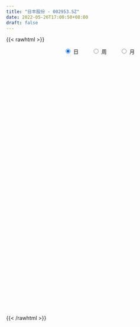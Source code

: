 ```yaml
---
title: "日丰股份 - 002953.SZ"
date: 2022-05-26T17:00:50+08:00
draft: false
---
```

{{< rawhtml >}}
    <div style="text-align: center">
        <label style="padding: 1rem;"><input style="margin-right: .5rem" type="radio" name="period" value="D" checked onclick="period_change(this)">日</label>
        <label style="padding: 1rem;"><input style="margin-right: .5rem" type="radio" name="period" value="W" onclick="period_change(this)">周</label>
        <label style="padding: 1rem;"><input style="margin-right: .5rem" type="radio" name="period" value="M" onclick="period_change(this)">月</label>
    </div>
    <div id="chart" style="height: 700px;"></div> 
    <script type="text/javascript">
        const D_v = [6742.0,5020.0,5833.0,5391.0,4543.0,6357.81,24019.19,13362.94,9066.63,9526.84,12273.0,9217.0,15599.23,35052.8,14997.01,22990.8,15922.03,13403.4,16217.33,10861.93,12522.52,12541.0,8512.6,8571.03,13570.0,19981.78,13193.91,16154.6,11645.41,22633.2,10874.6,24160.2,21448.6,18273.69,8511.0,9645.2,8670.21,10943.2,9916.0,25991.19,22322.63,12625.0,12101.6,10345.6,13674.4,11222.44,9140.8,11184.8,9157.8,14053.03,13467.2,14787.8,8556.2,13259.0,14322.99,10308.6,7933.39,10446.4,11861.8,7670.6,10428.0,18037.59,14621.4,12314.2,13980.44,13841.4,13320.73,22216.8,18340.2,28530.0,18557.63,14324.0,16413.8,14799.4,17777.4,16745.2,16732.52,12878.23,80746.35,66686.14,81108.84,55283.56,44692.03,35972.19,30787.62,27643.8,29346.82,27202.4,24713.6,28942.26,25210.43,20381.46,29242.8,20890.6,16372.2,59735.76,58441.6,44169.4,27109.56,29300.28,17171.4,21219.6,32522.52,20518.8,33923.04,25976.2,83542.29,85466.4,55422.27,46914.87,133076.7,226387.19,159967.92,168963.92,120039.06,108753.12,90962.87,55872.36,110287.12,59695.35,59031.66,76053.06,74931.67,77380.84,97325.9,78522.29,70008.46,56322.4,138598.24,249429.86,128399.03,89861.03,118896.7,108524.57,168007.24,132376.4,63589.13,79654.8,63837.23,59817.5,53386.4,36988.4,59690.8,35613.59,49200.92,39468.15,74079.6,44531.6,39511.21,27252.33,33039.93,53769.91,32577.13,23172.6,21158.4,33457.79,33558.29,25426.06,25306.0,29379.2,21889.52,30747.4,17859.6,40040.2,26620.41,30006.2,26046.6,24629.5,18617.4,27511.2,23807.0,14579.6,23146.2,18458.4,23560.45,19273.2,17549.2,15655.0,13004.2,13796.0,25098.0,11433.2,9895.4,17942.0,16081.0,11240.0,10077.2,39091.0,26905.79,31611.9,19469.66,15021.8,11891.2,8730.4,16611.58,13599.66,13581.4,22497.0,22839.8,10381.6,16221.34,11254.0,18209.4,14985.59,14418.87,10944.46,13594.26,11179.4,44112.86,53657.27,39896.13,21238.8,23717.6,13778.26,17465.2,9657.2,11138.47,12910.72,12604.83,12345.0,8596.4,7152.63,7662.4,12003.8,10775.42,11875.12,7098.49,9301.33,17657.4,15849.0,11079.03,13328.6,9468.4,17967.2,10770.94,10634.0,19184.13,25204.93,17679.8,13118.79,8069.62,7501.13,6825.05,10219.4,13898.4,14268.83,10916.6,13593.6,8958.2,8749.6]
const D_histogram = [0.0,-0.0004531054,0.0033656309,0.0005919111,-0.0025449353,0.0028698596,0.0369412727,0.0467455318,0.0538655497,0.0474731065,0.0559657375,0.0564376259,0.0474148241,0.052519133,0.0482218174,0.067503236,0.067213546,0.0551572336,0.0317648912,0.0049739179,-0.0129815113,-0.0461261575,-0.0678031837,-0.0644090524,-0.0510755197,-0.023798421,-0.0153226765,-0.0037244064,-0.0099138086,0.0107472967,0.0082014204,0.0250479859,0.0103513091,-0.0291128191,-0.0436749791,-0.050700624,-0.0582622643,-0.0720124371,-0.0657821657,-0.0312507933,-0.024115815,-0.0293660154,-0.0407604972,-0.0444668737,-0.0507169711,-0.0638617785,-0.061348131,-0.050926542,-0.0557621292,-0.0793526859,-0.083924852,-0.1112454121,-0.1141242402,-0.0878707296,-0.0553826136,-0.0294980932,-0.0064895493,-0.0088111489,-0.0166565811,-0.0115605943,0.0058732685,0.0428765075,0.0633045384,0.0740429249,0.0849962902,0.0748948305,0.083864281,0.0524333637,0.0482625641,0.079155464,0.075980729,0.074420669,0.0769757002,0.0524444833,0.0382678085,0.0108154522,-0.0146089238,-0.0195271707,0.0404020636,0.086050461,0.1565348842,0.1651440492,0.1513740669,0.1188486886,0.0868509483,0.0445379886,0.0253178489,-0.0186834399,-0.0554462168,-0.0409461313,-0.0300819859,-0.0347612635,-0.0711945165,-0.0897204963,-0.102228657,-0.0373241302,0.0242824116,0.0639443864,0.0608236245,0.0341033214,0.0200795194,0.0076830808,0.0231042147,0.0276582083,0.0391390083,0.0159797499,0.0412094764,0.0672722004,0.0546850314,0.0458496558,0.1341746382,0.1744391061,0.2037698684,0.2599834877,0.2439917258,0.2359938987,0.2016172414,0.1437531028,0.0387734421,-0.0162939901,-0.0601279005,-0.0549190158,-0.0580477189,-0.0335589377,0.0025654563,-0.034412447,-0.0411640884,-0.0572406896,0.0405120849,0.1373856626,0.1262085119,0.1082323086,0.1364680276,0.1082761432,0.1991100054,0.1614966687,0.1215599823,0.002211473,-0.1102434684,-0.1407555305,-0.1901010404,-0.2022822208,-0.2353804609,-0.2493232627,-0.2754877096,-0.2837004356,-0.2438463434,-0.2258142976,-0.2225286575,-0.1994328809,-0.1921182608,-0.2399510734,-0.2573917224,-0.2313078776,-0.2215417189,-0.1843577678,-0.1289652245,-0.0820004886,-0.0611003348,-0.0338807812,-0.0219189688,-0.0277556329,-0.0194899202,0.0253057805,0.0542157598,0.0779115655,0.093090419,0.0719288372,0.0519095184,-0.0104969066,-0.0597993078,-0.106463849,-0.1704841513,-0.1746295436,-0.2031724883,-0.1825066962,-0.1297506566,-0.0753053183,-0.0282272286,0.0099151069,0.0117166532,0.0001920017,-0.0031271326,0.0231286263,0.0428797346,0.0631643264,0.0812996259,0.1173734624,0.1497687257,0.1120865703,0.099847863,0.0899307299,0.0836981465,0.0728909818,0.0557878946,0.032317182,0.0060120814,-0.036020544,-0.0620128238,-0.0675129548,-0.0450487395,-0.0648442007,-0.1386596532,-0.1502507924,-0.1282726253,-0.1014298792,-0.0778194843,-0.0700589268,0.0053776667,0.0611914468,0.0620737577,0.0302528871,0.0082513946,-0.0019937173,-0.0190066106,-0.0278390748,-0.0182542084,-0.0314099274,-0.0357215883,-0.0629004725,-0.0709351325,-0.0829802905,-0.0775732959,-0.0772886844,-0.0736716804,-0.0743694602,-0.076289228,-0.1003984038,-0.0807632554,-0.1353871521,-0.1848817054,-0.1802820687,-0.1741544715,-0.1248738057,-0.0738187527,-0.0381995766,0.0274460208,0.109684145,0.1403251954,0.1590362979,0.1682884206,0.1713814399,0.1694231216,0.175502411,0.1890917086,0.2068829586,0.2259037363,0.1956817526,0.1804060128,0.1665915906]
const D_fast = [0.0,-0.0005663818,0.0040937622,0.0014680202,-0.00230506,0.0038271998,0.047133931,0.0686245731,0.0892109784,0.0946868119,0.1171708773,0.1317521721,0.1345830763,0.1528171685,0.1605753072,0.1967325348,0.2132462313,0.2149792274,0.1995281077,0.1739806139,0.1527798069,0.1081036212,0.0694757992,0.0567676674,0.0573323201,0.0786598136,0.0833048889,0.0939720575,0.0853042031,0.1086521326,0.1081566115,0.1312651734,0.1191563239,0.0724139909,0.0469330862,0.0272322852,0.0051050789,-0.0266482033,-0.0368634733,-0.0101447992,-0.0090387747,-0.0216304789,-0.043215085,-0.0580381799,-0.0769675201,-0.1060777721,-0.1189011574,-0.1212112038,-0.1399873234,-0.1834160516,-0.2089694306,-0.2641013437,-0.2955112319,-0.2912254037,-0.2725829411,-0.254072944,-0.2326867874,-0.2372111743,-0.2492207517,-0.2470149135,-0.2281127336,-0.1803903677,-0.1441362022,-0.1148870845,-0.0826846466,-0.0740623987,-0.044126878,-0.0624494544,-0.054554613,-0.0038728471,0.0119476003,0.0289927074,0.0507916637,0.0393715677,0.034761845,0.0100133518,-0.0190632552,-0.0288632948,0.0411664553,0.1083274681,0.2179456123,0.2678407895,0.291914324,0.2891011179,0.2788161147,0.2476376521,0.2347469746,0.1860748259,0.1354504948,0.1397140474,0.1430576964,0.1296881028,0.0754562207,0.0345001168,-0.0035652081,0.0520082862,0.1196854308,0.1753335022,0.1874186465,0.1692241737,0.1602202515,0.1497445831,0.1709417708,0.1824103164,0.2036758685,0.1845115475,0.2200436431,0.2629244172,0.2640085061,0.2666355444,0.3885041864,0.4723784309,0.5526516602,0.6738611515,0.718867321,0.7698679686,0.7858956217,0.7639697588,0.6686834586,0.6095425288,0.5506766433,0.5421557741,0.5245151412,0.540614188,0.5773799461,0.531798931,0.5147562675,0.4843694939,0.5922502897,0.723470283,0.7438452603,0.7529271341,0.81527986,0.8141570114,0.954768375,0.9575292054,0.9479825147,0.8291868736,0.6891710651,0.6234701203,0.5265993503,0.4638476148,0.3719042595,0.2956306419,0.2005942676,0.1214564328,0.1003489391,0.0619274105,0.0095808863,-0.0171815573,-0.0578965025,-0.1657170835,-0.2475056631,-0.2792487877,-0.3248680586,-0.3337735495,-0.3106223124,-0.2841576986,-0.2785326285,-0.2597832701,-0.2533012,-0.2660767723,-0.2626835396,-0.2115613939,-0.1690974746,-0.1259237775,-0.0874723193,-0.0906516918,-0.0976936309,-0.1627242827,-0.2269765108,-0.3002570143,-0.4068983544,-0.4547011325,-0.5340371993,-0.5589980813,-0.5386797059,-0.5030606971,-0.4630394145,-0.4224183024,-0.4176875928,-0.4291642438,-0.4332651613,-0.4012272458,-0.3707562038,-0.3346805305,-0.2962203245,-0.2308031223,-0.1609656777,-0.1706261905,-0.157902932,-0.1453373827,-0.1306454294,-0.1232298486,-0.1263859623,-0.1417773793,-0.1665794596,-0.217617221,-0.2591127067,-0.2814910764,-0.2702890461,-0.3062955574,-0.4147759231,-0.4639297604,-0.4740197497,-0.4725344734,-0.4683789496,-0.4781331238,-0.4013521136,-0.3302404718,-0.3138397214,-0.3380973704,-0.3580360141,-0.3687795554,-0.3905441013,-0.4063363342,-0.4013150199,-0.4223232208,-0.4355652788,-0.4784692811,-0.5042377242,-0.5370279549,-0.5510142842,-0.5700518439,-0.5848527599,-0.6041429048,-0.6251349796,-0.6743437563,-0.6748994218,-0.7633701065,-0.8590850861,-0.8995559666,-0.9369669873,-0.9189047729,-0.8863044081,-0.8602351262,-0.7877280235,-0.6780688631,-0.6123465138,-0.5538763369,-0.502552109,-0.4566137298,-0.4162162676,-0.3662613754,-0.3053991508,-0.2358871611,-0.1603904494,-0.1416919949,-0.1118662315,-0.0840327561]
const D_slow = [0.0,-0.0001132764,0.0007281314,0.0008761091,0.0002398753,0.0009573402,0.0101926584,0.0218790413,0.0353454287,0.0472137054,0.0612051397,0.0753145462,0.0871682522,0.1002980355,0.1123534898,0.1292292988,0.1460326853,0.1598219937,0.1677632165,0.169006696,0.1657613182,0.1542297788,0.1372789829,0.1211767198,0.1084078398,0.1024582346,0.0986275655,0.0976964639,0.0952180117,0.0979048359,0.099955191,0.1062171875,0.1088050148,0.10152681,0.0906080652,0.0779329092,0.0633673432,0.0453642339,0.0289186924,0.0211059941,0.0150770404,0.0077355365,-0.0024545878,-0.0135713062,-0.026250549,-0.0422159936,-0.0575530264,-0.0702846619,-0.0842251942,-0.1040633656,-0.1250445786,-0.1528559317,-0.1813869917,-0.2033546741,-0.2172003275,-0.2245748508,-0.2261972381,-0.2284000254,-0.2325641706,-0.2354543192,-0.2339860021,-0.2232668752,-0.2074407406,-0.1889300094,-0.1676809369,-0.1489572292,-0.127991159,-0.1148828181,-0.102817177,-0.083028311,-0.0640331288,-0.0454279615,-0.0261840365,-0.0130729157,-0.0035059635,-0.0008021005,-0.0044543314,-0.0093361241,0.0007643918,0.022277007,0.0614107281,0.1026967404,0.1405402571,0.1702524293,0.1919651663,0.2030996635,0.2094291257,0.2047582658,0.1908967116,0.1806601787,0.1731396822,0.1644493664,0.1466507372,0.1242206131,0.0986634489,0.0893324164,0.0954030193,0.1113891158,0.126595022,0.1351208523,0.1401407322,0.1420615024,0.147837556,0.1547521081,0.1645368602,0.1685317976,0.1788341667,0.1956522168,0.2093234747,0.2207858886,0.2543295482,0.2979393247,0.3488817918,0.4138776638,0.4748755952,0.5338740699,0.5842783802,0.6202166559,0.6299100165,0.6258365189,0.6108045438,0.5970747899,0.5825628601,0.5741731257,0.5748144898,0.566211378,0.5559203559,0.5416101835,0.5517382048,0.5860846204,0.6176367484,0.6446948255,0.6788118324,0.7058808682,0.7556583696,0.7960325367,0.8264225323,0.8269754006,0.7994145335,0.7642256509,0.7167003907,0.6661298356,0.6072847203,0.5449539046,0.4760819772,0.4051568683,0.3441952825,0.2877417081,0.2321095437,0.1822513235,0.1342217583,0.0742339899,0.0098860593,-0.0479409101,-0.1033263398,-0.1494157817,-0.1816570878,-0.20215721,-0.2174322937,-0.225902489,-0.2313822312,-0.2383211394,-0.2431936195,-0.2368671743,-0.2233132344,-0.203835343,-0.1805627383,-0.162580529,-0.1496031494,-0.152227376,-0.167177203,-0.1937931652,-0.2364142031,-0.280071589,-0.330864711,-0.3764913851,-0.4089290493,-0.4277553788,-0.434812186,-0.4323334092,-0.429404246,-0.4293562455,-0.4301380287,-0.4243558721,-0.4136359385,-0.3978448569,-0.3775199504,-0.3481765848,-0.3107344033,-0.2827127608,-0.257750795,-0.2352681126,-0.2143435759,-0.1961208305,-0.1821738568,-0.1740945613,-0.172591541,-0.181596677,-0.1970998829,-0.2139781216,-0.2252403065,-0.2414513567,-0.27611627,-0.3136789681,-0.3457471244,-0.3711045942,-0.3905594653,-0.408074197,-0.4067297803,-0.3914319186,-0.3759134792,-0.3683502574,-0.3662874088,-0.3667858381,-0.3715374907,-0.3784972594,-0.3830608115,-0.3909132934,-0.3998436905,-0.4155688086,-0.4333025917,-0.4540476643,-0.4734409883,-0.4927631594,-0.5111810795,-0.5297734446,-0.5488457516,-0.5739453525,-0.5941361664,-0.6279829544,-0.6742033807,-0.7192738979,-0.7628125158,-0.7940309672,-0.8124856554,-0.8220355496,-0.8151740444,-0.7877530081,-0.7526717093,-0.7129126348,-0.6708405296,-0.6279951697,-0.5856393893,-0.5417637865,-0.4944908594,-0.4427701197,-0.3862941856,-0.3373737475,-0.2922722443,-0.2506243467]
const D_data = [['2021-05-17', 13.9394, 14.0176, 13.9394, 14.2663],['2021-05-18', 14.1313, 14.0105, 13.9465, 14.1313],['2021-05-19', 14.0105, 14.0744, 13.9181, 14.1242],['2021-05-20', 14.1242, 13.9963, 13.9963, 14.1526],['2021-05-21', 14.0673, 13.975, 13.975, 14.11],['2021-05-24', 13.9679, 14.0886, 13.8542, 14.11],['2021-05-25', 14.0886, 14.5718, 13.9963, 14.5718],['2021-05-26', 14.5789, 14.4226, 14.387, 14.6286],['2021-05-27', 14.4226, 14.4794, 14.3657, 14.5433],['2021-05-28', 14.2307, 14.3586, 14.2307, 14.4794],['2021-05-31', 14.3444, 14.6002, 14.3018, 14.6286],['2021-06-01', 14.4439, 14.5789, 14.4226, 14.7778],['2021-06-02', 14.35, 14.49, 14.32, 14.65],['2021-06-03', 14.58, 14.71, 14.57, 15.35],['2021-06-04', 14.58, 14.65, 14.45, 14.71],['2021-06-07', 14.64, 15.05, 14.57, 15.11],['2021-06-08', 15.04, 14.93, 14.85, 15.18],['2021-06-09', 15.01, 14.82, 14.63, 15.01],['2021-06-10', 14.7, 14.64, 14.49, 14.83],['2021-06-11', 14.72, 14.5, 14.44, 14.72],['2021-06-15', 14.54, 14.51, 14.29, 14.66],['2021-06-16', 14.47, 14.18, 14.01, 14.51],['2021-06-17', 14.2, 14.15, 14.08, 14.3],['2021-06-18', 14.14, 14.38, 14.1, 14.4],['2021-06-21', 14.38, 14.52, 14.38, 14.7],['2021-06-22', 14.47, 14.79, 14.43, 14.8],['2021-06-23', 14.79, 14.65, 14.62, 14.88],['2021-06-24', 14.65, 14.75, 14.52, 14.95],['2021-06-25', 14.75, 14.55, 14.51, 14.87],['2021-06-28', 14.65, 14.94, 14.55, 15.02],['2021-06-29', 14.88, 14.72, 14.63, 14.99],['2021-06-30', 14.87, 15.03, 14.74, 15.15],['2021-07-01', 15.0, 14.67, 14.65, 15.0],['2021-07-02', 14.75, 14.22, 14.15, 14.75],['2021-07-05', 14.36, 14.37, 14.17, 14.49],['2021-07-06', 14.37, 14.38, 14.2, 14.49],['2021-07-07', 14.35, 14.3, 14.29, 14.47],['2021-07-08', 14.37, 14.12, 14.1, 14.39],['2021-07-09', 14.12, 14.3, 14.1, 14.42],['2021-07-12', 14.31, 14.73, 14.3, 15.08],['2021-07-13', 14.69, 14.48, 14.25, 14.69],['2021-07-14', 14.45, 14.31, 14.3, 14.46],['2021-07-15', 14.3, 14.16, 14.08, 14.44],['2021-07-16', 14.32, 14.18, 14.1, 14.32],['2021-07-19', 14.18, 14.08, 13.89, 14.29],['2021-07-20', 13.98, 13.89, 13.82, 13.98],['2021-07-21', 13.96, 14.0, 13.9, 14.05],['2021-07-22', 14.0, 14.08, 13.82, 14.08],['2021-07-23', 14.08, 13.85, 13.84, 14.08],['2021-07-26', 13.78, 13.47, 13.4, 13.83],['2021-07-27', 13.48, 13.55, 13.48, 13.84],['2021-07-28', 13.58, 13.08, 12.83, 13.58],['2021-07-29', 13.1, 13.19, 13.1, 13.28],['2021-07-30', 13.04, 13.51, 13.04, 13.66],['2021-08-02', 13.21, 13.66, 13.21, 13.73],['2021-08-03', 13.5, 13.67, 13.5, 13.84],['2021-08-04', 13.75, 13.72, 13.65, 13.9],['2021-08-05', 13.65, 13.42, 13.42, 13.82],['2021-08-06', 13.58, 13.28, 13.18, 13.62],['2021-08-09', 13.23, 13.39, 13.18, 13.45],['2021-08-10', 13.55, 13.57, 13.36, 13.67],['2021-08-11', 13.55, 13.95, 13.51, 13.96],['2021-08-12', 14.0, 13.91, 13.8, 14.11],['2021-08-13', 13.98, 13.9, 13.82, 14.01],['2021-08-16', 13.85, 14.0, 13.79, 14.11],['2021-08-17', 14.1, 13.78, 13.75, 14.16],['2021-08-18', 13.78, 14.06, 13.64, 14.07],['2021-08-19', 14.16, 13.53, 13.5, 14.22],['2021-08-20', 13.52, 13.8, 13.3, 14.01],['2021-08-23', 13.8, 14.35, 13.6, 14.62],['2021-08-24', 14.34, 14.05, 14.01, 14.36],['2021-08-25', 13.96, 14.11, 13.95, 14.27],['2021-08-26', 14.12, 14.22, 13.91, 14.29],['2021-08-27', 14.22, 13.87, 13.64, 14.22],['2021-08-30', 13.87, 13.93, 13.81, 14.12],['2021-08-31', 13.93, 13.67, 13.61, 14.03],['2021-09-01', 13.69, 13.55, 13.42, 13.81],['2021-09-02', 13.51, 13.71, 13.39, 13.72],['2021-09-03', 13.84, 14.68, 13.79, 15.0],['2021-09-06', 14.98, 14.84, 14.53, 15.25],['2021-09-07', 14.91, 15.57, 14.71, 15.69],['2021-09-08', 15.58, 15.15, 15.06, 15.6],['2021-09-09', 15.12, 15.0, 14.9, 15.36],['2021-09-10', 15.14, 14.77, 14.62, 15.14],['2021-09-13', 14.79, 14.71, 14.54, 14.89],['2021-09-14', 14.71, 14.46, 14.36, 14.8],['2021-09-15', 14.41, 14.64, 14.37, 14.94],['2021-09-16', 14.74, 14.19, 14.18, 14.76],['2021-09-17', 14.23, 14.06, 13.87, 14.42],['2021-09-22', 13.95, 14.63, 13.9, 14.68],['2021-09-23', 14.63, 14.65, 14.56, 14.92],['2021-09-24', 14.82, 14.47, 14.4, 14.85],['2021-09-27', 14.5, 13.94, 13.78, 14.63],['2021-09-28', 14.04, 13.97, 13.82, 14.04],['2021-09-29', 13.81, 13.9, 13.81, 14.1],['2021-09-30', 13.9, 14.97, 13.9, 15.12],['2021-10-08', 15.09, 15.28, 15.09, 15.65],['2021-10-11', 15.4, 15.33, 15.11, 15.55],['2021-10-12', 15.32, 14.96, 14.8, 15.33],['2021-10-13', 15.2, 14.64, 14.3, 15.2],['2021-10-14', 14.6, 14.73, 14.44, 14.82],['2021-10-15', 14.69, 14.71, 14.24, 14.73],['2021-10-18', 14.78, 15.1, 14.45, 15.24],['2021-10-19', 15.05, 15.06, 14.88, 15.24],['2021-10-20', 15.06, 15.24, 14.93, 15.35],['2021-10-21', 15.14, 14.82, 14.73, 15.18],['2021-10-22', 14.78, 15.48, 14.56, 15.88],['2021-10-25', 15.46, 15.7, 15.24, 15.78],['2021-10-26', 15.53, 15.33, 15.13, 15.6],['2021-10-27', 15.25, 15.39, 14.95, 15.46],['2021-10-28', 15.17, 16.93, 15.12, 16.93],['2021-10-29', 17.2, 16.84, 16.55, 18.0],['2021-11-01', 16.59, 17.09, 16.27, 17.89],['2021-11-02', 17.4, 17.9, 17.1, 18.77],['2021-11-03', 17.44, 17.37, 16.52, 17.51],['2021-11-04', 17.17, 17.67, 16.78, 17.75],['2021-11-05', 17.4, 17.48, 16.98, 17.57],['2021-11-08', 17.38, 17.16, 17.0, 17.45],['2021-11-09', 17.18, 16.29, 16.27, 17.44],['2021-11-10', 16.1, 16.58, 16.06, 16.59],['2021-11-11', 16.55, 16.51, 16.19, 16.78],['2021-11-12', 16.6, 17.06, 16.37, 17.1],['2021-11-15', 17.08, 17.0, 16.85, 17.58],['2021-11-16', 16.93, 17.45, 16.67, 17.45],['2021-11-17', 17.32, 17.83, 17.1, 17.96],['2021-11-18', 17.78, 16.98, 16.98, 17.78],['2021-11-19', 16.9, 17.29, 16.46, 17.37],['2021-11-22', 17.37, 17.15, 17.13, 17.8],['2021-11-23', 17.96, 18.87, 17.58, 18.87],['2021-11-24', 19.68, 19.54, 19.2, 20.55],['2021-11-25', 19.1, 18.61, 18.6, 19.21],['2021-11-26', 18.21, 18.63, 18.14, 18.93],['2021-11-29', 18.3, 19.43, 18.21, 19.84],['2021-11-30', 19.91, 18.92, 18.88, 20.0],['2021-12-01', 19.03, 20.81, 18.43, 20.81],['2021-12-02', 20.77, 19.6, 19.54, 20.77],['2021-12-03', 19.88, 19.59, 19.2, 19.94],['2021-12-06', 19.36, 18.33, 18.3, 19.7],['2021-12-07', 18.66, 17.86, 17.51, 18.66],['2021-12-08', 17.82, 18.51, 17.66, 18.73],['2021-12-09', 18.58, 18.03, 17.93, 18.58],['2021-12-10', 18.03, 18.27, 17.95, 18.47],['2021-12-13', 18.31, 17.8, 17.56, 18.39],['2021-12-14', 17.8, 17.8, 17.6, 17.99],['2021-12-15', 17.87, 17.4, 17.37, 17.9],['2021-12-16', 17.4, 17.37, 17.26, 17.53],['2021-12-17', 17.37, 17.9, 17.29, 18.28],['2021-12-20', 17.72, 17.64, 17.39, 18.17],['2021-12-21', 17.52, 17.37, 16.92, 17.59],['2021-12-22', 17.37, 17.55, 17.18, 17.55],['2021-12-23', 17.52, 17.3, 17.18, 17.52],['2021-12-24', 17.33, 16.34, 16.34, 17.33],['2021-12-27', 16.28, 16.35, 16.24, 16.77],['2021-12-28', 16.49, 16.72, 16.39, 16.82],['2021-12-29', 16.66, 16.42, 16.41, 16.68],['2021-12-30', 16.6, 16.71, 16.3, 16.89],['2021-12-31', 16.76, 17.04, 16.64, 17.16],['2022-01-04', 16.85, 17.1, 16.85, 17.4],['2022-01-05', 17.1, 16.87, 16.61, 17.1],['2022-01-06', 16.87, 17.01, 16.59, 17.14],['2022-01-07', 17.01, 16.87, 16.82, 17.16],['2022-01-10', 16.87, 16.61, 16.59, 17.05],['2022-01-11', 16.63, 16.74, 16.63, 16.9],['2022-01-12', 16.78, 17.31, 16.77, 17.44],['2022-01-13', 17.29, 17.31, 17.04, 17.47],['2022-01-14', 17.21, 17.41, 17.12, 17.64],['2022-01-17', 17.41, 17.45, 17.19, 17.53],['2022-01-18', 17.38, 17.02, 16.93, 17.48],['2022-01-19', 17.03, 16.95, 16.66, 17.18],['2022-01-20', 17.1, 16.19, 16.16, 17.1],['2022-01-21', 16.19, 16.0, 15.7, 16.28],['2022-01-24', 15.93, 15.68, 15.6, 16.01],['2022-01-25', 15.68, 15.02, 15.0, 15.89],['2022-01-26', 15.25, 15.41, 15.05, 15.42],['2022-01-27', 15.43, 14.82, 14.54, 15.5],['2022-01-28', 14.97, 15.21, 14.67, 15.32],['2022-02-07', 15.57, 15.63, 15.18, 15.75],['2022-02-08', 15.66, 15.8, 15.4, 15.84],['2022-02-09', 15.67, 15.88, 15.67, 15.95],['2022-02-10', 15.76, 15.93, 15.62, 15.94],['2022-02-11', 15.85, 15.53, 15.21, 15.85],['2022-02-14', 15.33, 15.28, 15.15, 15.53],['2022-02-15', 15.28, 15.28, 15.06, 15.34],['2022-02-16', 15.39, 15.66, 15.24, 15.73],['2022-02-17', 15.6, 15.67, 15.56, 15.9],['2022-02-18', 15.66, 15.77, 15.53, 15.78],['2022-02-21', 15.78, 15.85, 15.62, 15.85],['2022-02-22', 15.8, 16.25, 15.51, 16.52],['2022-02-23', 16.4, 16.45, 16.0, 16.58],['2022-02-24', 16.29, 15.62, 15.39, 16.4],['2022-02-25', 15.74, 15.85, 15.64, 16.14],['2022-02-28', 15.86, 15.86, 15.44, 15.91],['2022-03-01', 15.86, 15.9, 15.81, 16.0],['2022-03-02', 15.77, 15.83, 15.7, 15.98],['2022-03-03', 15.87, 15.7, 15.56, 15.97],['2022-03-04', 15.7, 15.52, 15.39, 15.83],['2022-03-07', 15.37, 15.34, 15.2, 15.55],['2022-03-08', 15.31, 14.92, 14.56, 15.6],['2022-03-09', 14.92, 14.87, 14.38, 15.22],['2022-03-10', 15.2, 14.96, 14.92, 15.36],['2022-03-11', 14.65, 15.28, 14.53, 15.3],['2022-03-14', 15.14, 14.68, 14.67, 15.14],['2022-03-15', 14.6, 13.63, 13.61, 14.6],['2022-03-16', 13.82, 14.02, 13.43, 14.12],['2022-03-17', 14.16, 14.31, 14.09, 14.49],['2022-03-18', 14.2, 14.36, 14.03, 14.44],['2022-03-21', 14.37, 14.33, 14.18, 14.6],['2022-03-22', 14.46, 14.1, 14.08, 14.46],['2022-03-23', 14.16, 15.09, 14.08, 15.28],['2022-03-24', 14.84, 15.17, 14.21, 15.43],['2022-03-25', 14.88, 14.63, 14.55, 15.32],['2022-03-28', 14.45, 14.12, 14.03, 14.49],['2022-03-29', 14.25, 14.06, 13.79, 14.5],['2022-03-30', 14.03, 14.07, 13.86, 14.2],['2022-03-31', 14.0, 13.85, 13.76, 14.07],['2022-04-01', 13.88, 13.81, 13.63, 13.89],['2022-04-06', 13.81, 13.97, 13.75, 14.08],['2022-04-07', 13.8, 13.6, 13.57, 14.06],['2022-04-08', 13.6, 13.58, 13.27, 13.75],['2022-04-11', 13.58, 13.11, 13.1, 13.58],['2022-04-12', 13.24, 13.14, 12.9, 13.24],['2022-04-13', 13.06, 12.91, 12.88, 13.18],['2022-04-14', 12.95, 12.98, 12.91, 13.09],['2022-04-15', 12.9, 12.8, 12.51, 12.98],['2022-04-18', 12.78, 12.72, 12.41, 12.78],['2022-04-19', 12.73, 12.54, 12.5, 12.96],['2022-04-20', 12.58, 12.38, 12.34, 12.67],['2022-04-21', 12.36, 11.88, 11.82, 12.47],['2022-04-22', 11.87, 12.26, 11.68, 12.53],['2022-04-25', 12.01, 11.06, 11.05, 12.01],['2022-04-26', 11.05, 10.62, 10.58, 11.34],['2022-04-27', 10.53, 10.93, 10.31, 10.99],['2022-04-28', 10.92, 10.73, 10.61, 10.94],['2022-04-29', 10.77, 11.19, 10.75, 11.21],['2022-05-05', 11.19, 11.29, 10.99, 11.48],['2022-05-06', 10.97, 11.17, 10.9, 11.23],['2022-05-09', 11.15, 11.7, 11.08, 11.8],['2022-05-10', 11.85, 12.25, 11.35, 12.6],['2022-05-11', 12.11, 11.9, 11.88, 12.5],['2022-05-12', 11.8, 11.9, 11.72, 12.08],['2022-05-13', 11.98, 11.89, 11.75, 12.04],['2022-05-16', 11.9, 11.89, 11.81, 12.03],['2022-05-17', 11.97, 11.88, 11.68, 11.97],['2022-05-18', 11.93, 12.05, 11.83, 12.15],['2022-05-19', 11.87, 12.27, 11.79, 12.37],['2022-05-20', 12.32, 12.5, 12.18, 12.61],['2022-05-23', 12.4, 12.73, 12.4, 12.79],['2022-05-24', 12.73, 12.2, 12.18, 12.85],['2022-05-25', 12.19, 12.37, 12.12, 12.41],['2022-05-26', 12.56, 12.41, 12.12, 12.56]]
const W_v = [594.01,9011.12,1121454.1399999999,865048.4800000001,1059744.6199999999,841333.7999999999,625509.48,442263.99,293690.49,284327.3,288647.94,186176.03,244453.12,561852.4199999999,525910.9399999999,541507.5800000001,321492.55,265435.2,254783.1,360223.67,308186.36,29595.37,100806.02,122852.62,88671.39,127025.0,92587.43,126542.83,124697.72,97814.57,112437.53,89041.06,140266.86,105771.31,109496.42,124169.4,182468.75,147769.74,154677.52,197407.33,216924.31,133009.0,395280.65,845211.8699999999,378001.51,473832.24,565291.1799999999,541319.78,446163.94,283914.01,214666.3,175050.39,353321.95,210685.72,136280.9,177639.15,139947.74,259406.08,148657.96,252215.9,526567.3400000001,567630.02,245510.82,129494.42,154591.88,234811.09,180981.18,91967.25,77186.04,83195.9,42223.19,47074.65,22478.58,7808.0,49281.51,30698.4,66724.59,125000.88,59163.29,60551.89,43394.86,34942.45,28911.0,21710.45,35528.7,32275.0,66563.56,129494.45,69557.51,37971.13,54896.0,29255.0,19708.5,45466.99,38393.86,32301.67,46881.0,33271.0,143066.76,46044.73,90471.73,45574.88,47644.0,11968.0,28298.38,27529.0,62333.41,87139.04,79395.49,42147.15,74545.7,97390.29,47685.61,83386.02,54380.24,64123.23,54873.18,63071.79,81699.57,92624.83,144879.7,283742.76,139694.24,74534.15,126241.36,58441.6,138970.24,196482.85,547267.4299999999,648686.89,360939.55,398169.16,662610.5600000001,591394.04,293684.33,258053.06,198104.98,143924.21,102000.78,145273.81,120611.7,99017.85,85102.4,66591.6,127155.55,65854.64,85521.14,69812.32,162439.92,85857.06,36654.02,47760.23,56707.76,67692.23,21404.94,83257.27,52712.81,42218.0]
const W_histogram = [0.0,0.4565451852,0.6477621458,1.3168452854,1.2338241326,0.9885843632,0.8509489488,0.5658306016,0.3745946131,0.1571721442,-0.0258082448,-0.197378197,-0.2698745145,-0.267740315,-0.2156313099,-0.1826598644,-0.2337629769,-0.1968810612,-0.1671802741,-0.1228751526,-0.214340175,-0.3013296507,-0.3257348234,-0.3796526181,-0.4078140804,-0.5111743595,-0.5401488011,-0.5395841744,-0.5238103362,-0.5499693863,-0.5218139447,-0.4693660267,-0.3866961261,-0.3164817612,-0.208353598,-0.1375403058,-0.0376287911,-0.0120738004,-0.0781512542,-0.0979604223,-0.0591153455,-0.1327890245,-0.0091598527,0.4646987729,1.5572004816,1.7813373082,1.476941652,1.0323416097,0.6975035121,0.3527707308,0.0556136651,-0.1164946926,-0.2442119812,-0.4292428796,-0.5586938103,-0.5911442708,-0.5887661634,-0.5048520425,-0.4156984209,-0.2961565878,-0.1364136091,-0.0629082598,-0.1151753614,-0.1113351246,-0.1266800099,-0.0001579919,-0.0103453756,-0.0612320876,-0.0794976914,-0.2035902781,-0.2537416692,-0.3069393227,-0.3200121597,-0.2915620065,-0.2664777091,-0.2501074208,-0.2299590394,-0.1857661638,-0.180981685,-0.1195854008,-0.0918435501,-0.0896123278,-0.1177955297,-0.140174874,-0.1896134532,-0.206286651,-0.1897449197,-0.1106486799,-0.0638024117,-0.0684980327,-0.0778849865,-0.1022424966,-0.0628380415,-0.0438801367,-0.0041699882,-0.0083889482,0.0394493457,0.0561045393,0.1061716381,0.1339557946,0.1777545366,0.181734898,0.185974774,0.1797628544,0.1678157039,0.1484460583,0.1572844347,0.1770972588,0.1741772759,0.158679425,0.154255893,0.1247450062,0.1069377838,0.0843924101,0.0464650638,0.0001407294,-0.0419986541,-0.0249652377,-0.0176281935,-0.0058640866,0.0552965603,0.0981371092,0.0759713979,0.0855256147,0.1200090795,0.1559111527,0.1343054391,0.1629971261,0.2589911021,0.3455976751,0.3533459353,0.3519372909,0.4148985901,0.4897088375,0.4214036803,0.3266435457,0.1435819199,0.0586716911,-0.0159231013,-0.0347951624,-0.1421171297,-0.2593609245,-0.3052486722,-0.3084160102,-0.2941488695,-0.2951968599,-0.2993727373,-0.3480038876,-0.3452132253,-0.3791131009,-0.3957163103,-0.4348057344,-0.4696327004,-0.5327153271,-0.541978446,-0.4685626022,-0.3531257605,-0.2612698808]
const W_fast = [0.0,0.5706814815,0.9238389786,1.9221334395,2.1475683199,2.1494746413,2.2245764641,2.0809157673,1.983328432,1.8051989992,1.615766549,1.3948520475,1.2548871014,1.1900862222,1.1882873998,1.1755938791,1.0660500224,1.0537116729,1.0416173914,1.0552037248,0.9101536586,0.7478317702,0.6419928916,0.4931619424,0.36304696,0.1318930911,-0.0321185508,-0.1664499677,-0.2816287135,-0.4452801102,-0.5475781548,-0.6124717435,-0.6264758743,-0.6353819498,-0.5793421861,-0.5429139703,-0.4524096534,-0.4298731127,-0.5154883802,-0.5597876538,-0.5357214134,-0.6425923485,-0.5212531399,0.068780179,1.550582008,2.2200531617,2.2848929184,2.0983782786,1.9379160591,1.6813759605,1.398122311,1.1968902801,1.0081199963,0.715778378,0.4466539947,0.2664174665,0.1216040331,0.0793051433,0.0645341596,0.1100368458,0.2356764222,0.2934547066,0.2123937647,0.1884002203,0.1413853326,0.2678678526,0.255094125,0.1888993911,0.1507593644,-0.0242307917,-0.1378176002,-0.2677500844,-0.3608259613,-0.4052663097,-0.4468014396,-0.4929580064,-0.5302993849,-0.5325480503,-0.5730089927,-0.5415090587,-0.5367280956,-0.5568999553,-0.6145320396,-0.6719551023,-0.7687970449,-0.8370419054,-0.867936404,-0.8165023342,-0.7856066689,-0.8074267981,-0.8362849985,-0.8862031328,-0.862508188,-0.8545203174,-0.815852666,-0.822168863,-0.7644682327,-0.7337869043,-0.6571768959,-0.5959037908,-0.5076664146,-0.4582523288,-0.4075187592,-0.3687899653,-0.3387831898,-0.3210413208,-0.2728818358,-0.2087946969,-0.1681703608,-0.1439983555,-0.1098579143,-0.1081825496,-0.0992553259,-0.1007025972,-0.1270136775,-0.1733028296,-0.2259418766,-0.2151497696,-0.2122197738,-0.2019216885,-0.1269369016,-0.0595620754,-0.0627349372,-0.0317993168,0.0326864179,0.1075662794,0.1195369255,0.1889778941,0.3497196456,0.5227256373,0.6188103814,0.7053860597,0.8720720064,1.0693094632,1.106355226,1.0932559778,0.946089832,0.875847526,0.7972719583,0.7697011066,0.6268498569,0.444765831,0.3225659151,0.2422945747,0.1830244979,0.1081772925,0.0291582309,-0.1064738913,-0.1899865353,-0.3186646862,-0.4341969732,-0.5819878308,-0.734222972,-0.9304844304,-1.0752421608,-1.1189669676,-1.0918115659,-1.0652731565]
const W_slow = [0.0,0.1141362963,0.2760768328,0.6052881541,0.9137441873,1.1608902781,1.3736275153,1.5150851657,1.608733819,1.648026855,1.6415747938,1.5922302445,1.5247616159,1.4578265372,1.4039187097,1.3582537436,1.2998129993,1.2505927341,1.2087976655,1.1780788774,1.1244938336,1.0491614209,0.9677277151,0.8728145605,0.7708610404,0.6430674506,0.5080302503,0.3731342067,0.2421816227,0.1046892761,-0.0257642101,-0.1431057168,-0.2397797483,-0.3189001886,-0.3709885881,-0.4053736645,-0.4147808623,-0.4177993124,-0.4373371259,-0.4618272315,-0.4766060679,-0.509803324,-0.5120932872,-0.395918594,-0.0066184736,0.4387158535,0.8079512665,1.0660366689,1.2404125469,1.3286052297,1.3425086459,1.3133849728,1.2523319775,1.1450212576,1.005347805,0.8575617373,0.7103701965,0.5841571858,0.4802325806,0.4061934336,0.3720900314,0.3563629664,0.3275691261,0.2997353449,0.2680653425,0.2680258445,0.2654395006,0.2501314787,0.2302570558,0.1793594863,0.115924069,0.0391892383,-0.0408138016,-0.1137043032,-0.1803237305,-0.2428505857,-0.3003403455,-0.3467818865,-0.3920273077,-0.4219236579,-0.4448845455,-0.4672876274,-0.4967365098,-0.5317802283,-0.5791835917,-0.6307552544,-0.6781914843,-0.7058536543,-0.7218042572,-0.7389287654,-0.758400012,-0.7839606362,-0.7996701465,-0.8106401807,-0.8116826778,-0.8137799148,-0.8039175784,-0.7898914436,-0.763348534,-0.7298595854,-0.6854209512,-0.6399872267,-0.5934935332,-0.5485528196,-0.5065988937,-0.4694873791,-0.4301662704,-0.3858919557,-0.3423476368,-0.3026777805,-0.2641138073,-0.2329275557,-0.2061931098,-0.1850950072,-0.1734787413,-0.173443559,-0.1839432225,-0.1901845319,-0.1945915803,-0.1960576019,-0.1822334619,-0.1576991846,-0.1387063351,-0.1173249314,-0.0873226616,-0.0483448734,-0.0147685136,0.0259807679,0.0907285435,0.1771279622,0.265464446,0.3534487688,0.4571734163,0.5796006257,0.6849515457,0.7666124322,0.8025079121,0.8171758349,0.8131950596,0.804496269,0.7689669866,0.7041267554,0.6278145874,0.5507105848,0.4771733675,0.4033741525,0.3285309681,0.2415299963,0.1552266899,0.0604484147,-0.0384806629,-0.1471820965,-0.2645902716,-0.3977691033,-0.5332637148,-0.6504043654,-0.7386858055,-0.8040032757]
const W_data = [['2019-05-10', 8.8686, 11.7147, 8.8686, 11.7147],['2019-05-17', 12.8883, 18.8686, 12.8883, 18.8686],['2019-05-24', 18.1096, 17.7723, 15.4743, 20.0703],['2019-05-31', 17.4842, 26.9501, 16.7533, 26.9501],['2019-06-06', 29.6486, 20.246, 19.7189, 29.6486],['2019-06-14', 20.246, 18.3626, 18.1518, 21.6936],['2019-06-21', 17.955, 19.5924, 17.5966, 20.3584],['2019-06-28', 19.3254, 17.3717, 17.0977, 19.6065],['2019-07-05', 17.7091, 17.8566, 17.3155, 18.3134],['2019-07-12', 17.6247, 16.8654, 15.9967, 17.6599],['2019-07-19', 16.4699, 16.4981, 16.265, 17.9318],['2019-07-26', 16.5334, 15.8201, 15.0785, 16.5405],['2019-08-02', 15.8201, 16.4345, 15.5376, 16.7382],['2019-08-09', 16.4204, 17.1761, 16.378, 18.5745],['2019-08-16', 17.4586, 17.96, 16.823, 19.1395],['2019-08-23', 18.073, 17.9883, 17.3527, 19.5986],['2019-08-30', 17.4515, 16.9077, 16.8795, 18.5604],['2019-09-06', 16.7524, 17.9812, 16.7453, 18.0589],['2019-09-12', 18.0377, 18.1013, 17.7623, 18.6381],['2019-09-20', 18.1578, 18.5392, 17.4304, 18.8358],['2019-09-27', 18.4262, 16.7382, 16.4981, 19.3231],['2019-09-30', 16.7382, 16.258, 16.1097, 16.943],['2019-10-11', 16.378, 16.6323, 16.0673, 17.3032],['2019-10-18', 16.7241, 15.8978, 15.5376, 17.2185],['2019-10-25', 15.8907, 15.7989, 15.3398, 16.3004],['2019-11-01', 15.8766, 14.231, 13.7649, 16.0178],['2019-11-08', 14.224, 14.4641, 14.1745, 14.7819],['2019-11-15', 14.457, 14.3864, 14.0615, 14.9585],['2019-11-22', 14.1322, 14.2381, 14.1322, 14.9655],['2019-11-29', 14.1463, 13.2776, 12.8185, 14.231],['2019-12-06', 13.2988, 13.5389, 12.8891, 13.7578],['2019-12-13', 13.5389, 13.6519, 13.3482, 13.8143],['2019-12-20', 13.659, 14.0262, 13.6519, 14.4429],['2019-12-27', 13.9273, 13.9626, 13.546, 14.3723],['2020-01-03', 13.9344, 14.6618, 13.8426, 14.7254],['2020-01-10', 14.4923, 14.4853, 14.1251, 14.6265],['2020-01-17', 14.4782, 15.1845, 14.2381, 15.5376],['2020-01-23', 15.1138, 14.5135, 14.337, 15.7142],['2020-02-07', 13.0657, 13.1575, 11.7944, 13.3765],['2020-02-14', 13.0445, 13.3694, 12.9527, 13.7366],['2020-02-21', 13.3976, 14.0262, 13.3694, 14.8102],['2020-02-28', 13.9768, 12.3736, 12.3595, 14.0757],['2020-03-06', 12.5007, 14.8525, 12.5007, 15.9684],['2020-03-13', 14.4853, 20.9828, 14.4853, 20.9828],['2020-03-20', 23.0804, 33.7731, 21.2583, 33.7731],['2020-03-27', 34.9596, 27.8335, 25.5664, 35.3833],['2020-04-03', 28.8152, 22.3883, 21.2653, 32.4877],['2020-04-10', 22.1128, 19.7398, 19.5986, 22.7626],['2020-04-17', 19.7892, 19.8599, 19.0971, 20.778],['2020-04-24', 20.0717, 18.4968, 18.1578, 20.1565],['2020-04-30', 18.744, 17.7058, 17.056, 18.8782],['2020-05-08', 17.6564, 18.1649, 17.5434, 18.5604],['2020-05-15', 18.2426, 17.9459, 17.8117, 19.4997],['2020-05-22', 17.9954, 16.2792, 16.2085, 18.0377],['2020-05-29', 16.3498, 15.879, 15.5376, 16.7735],['2020-06-05', 15.9927, 16.3266, 15.9714, 17.0087],['2020-06-12', 16.4758, 16.3195, 15.879, 16.7458],['2020-06-19', 16.3124, 17.2289, 16.2129, 17.7618],['2020-06-24', 17.1934, 17.4705, 16.8026, 17.7547],['2020-07-03', 17.4776, 18.1952, 16.7884, 18.6854],['2020-07-10', 18.3799, 19.339, 18.0531, 21.3141],['2020-07-17', 19.3959, 18.863, 18.1383, 23.5876],['2020-07-24', 18.6499, 17.3213, 17.1152, 19.8079],['2020-07-31', 17.5486, 17.847, 17.1366, 18.1383],['2020-08-07', 17.8897, 17.5202, 17.3284, 18.2804],['2020-08-14', 17.5202, 19.5877, 17.2502, 19.8221],['2020-08-21', 19.609, 18.2236, 18.1454, 19.8648],['2020-08-28', 18.4722, 17.5557, 17.1366, 18.4722],['2020-09-04', 17.5557, 17.7547, 17.1934, 17.982],['2020-09-11', 17.6197, 15.9572, 15.4883, 17.9891],['2020-09-18', 16.1277, 16.2485, 15.8435, 16.4687],['2020-09-25', 16.2485, 15.7156, 15.6872, 16.6534],['2020-09-30', 15.7369, 15.7867, 15.7369, 16.2272],['2020-10-09', 15.9003, 16.0922, 15.9003, 16.22],['2020-10-16', 16.1987, 15.9501, 15.8009, 16.5966],['2020-10-23', 15.8506, 15.7156, 15.7085, 16.1419],['2020-10-30', 15.6801, 15.6304, 15.0265, 16.0211],['2020-11-06', 15.6375, 15.8932, 14.0673, 17.0229],['2020-11-13', 15.8932, 15.332, 15.1117, 16.2556],['2020-11-20', 15.3462, 16.0424, 14.9909, 16.2343],['2020-11-27', 16.0424, 15.7156, 15.5309, 16.0424],['2020-12-04', 15.6304, 15.3391, 15.3249, 15.7867],['2020-12-11', 15.4883, 14.7352, 14.6002, 15.4883],['2020-12-18', 14.6854, 14.4936, 14.2947, 15.0336],['2020-12-25', 14.4936, 13.7476, 13.4563, 14.6499],['2020-12-31', 13.7476, 13.7334, 13.1437, 14.0318],['2021-01-08', 13.7121, 13.8968, 13.4989, 14.9128],['2021-01-15', 13.8968, 14.721, 13.4137, 15.8435],['2021-01-22', 14.8702, 14.4865, 14.4226, 15.6304],['2021-01-29', 14.4865, 13.7973, 13.4492, 14.9412],['2021-02-05', 13.8044, 13.5345, 13.1437, 14.2449],['2021-02-10', 13.6055, 13.0727, 12.7885, 13.6055],['2021-02-19', 13.2574, 13.7334, 13.1011, 13.8187],['2021-02-26', 13.7121, 13.4776, 13.1721, 13.9394],['2021-03-05', 13.4705, 13.7618, 13.3782, 13.9608],['2021-03-12', 13.8897, 13.1863, 13.0869, 13.8897],['2021-03-19', 13.1863, 13.8542, 12.9803, 13.8755],['2021-03-26', 13.776, 13.5629, 13.3569, 13.8329],['2021-04-02', 13.6268, 14.1171, 13.5132, 15.4385],['2021-04-09', 14.181, 14.0389, 13.9394, 14.3799],['2021-04-16', 14.0389, 14.4581, 14.0034, 14.8702],['2021-04-23', 14.522, 14.1384, 14.0389, 14.6641],['2021-04-30', 14.1597, 14.2236, 13.5132, 14.2378],['2021-05-07', 14.2023, 14.1526, 14.0815, 14.4012],['2021-05-14', 13.9394, 14.0957, 13.8897, 14.316],['2021-05-21', 13.9394, 13.975, 13.9181, 14.2663],['2021-05-28', 13.9679, 14.3586, 13.8542, 14.6286],['2021-06-04', 14.3444, 14.65, 14.3018, 15.35],['2021-06-11', 14.64, 14.5, 14.44, 15.18],['2021-06-18', 14.54, 14.38, 14.01, 14.66],['2021-06-25', 14.38, 14.55, 14.38, 14.95],['2021-07-02', 14.65, 14.22, 14.15, 15.15],['2021-07-09', 14.36, 14.3, 14.1, 14.49],['2021-07-16', 14.31, 14.18, 14.08, 15.08],['2021-07-23', 14.18, 13.85, 13.82, 14.29],['2021-07-30', 13.78, 13.51, 12.83, 13.84],['2021-08-06', 13.21, 13.28, 13.18, 13.9],['2021-08-13', 13.23, 13.9, 13.18, 14.11],['2021-08-20', 13.85, 13.8, 13.3, 14.22],['2021-08-27', 13.8, 13.87, 13.6, 14.62],['2021-09-03', 13.87, 14.68, 13.39, 15.0],['2021-09-10', 14.98, 14.77, 14.53, 15.69],['2021-09-17', 14.79, 14.06, 13.87, 14.94],['2021-09-24', 13.95, 14.47, 13.9, 14.92],['2021-09-30', 14.5, 14.97, 13.78, 15.12],['2021-10-08', 15.09, 15.28, 15.09, 15.65],['2021-10-15', 15.4, 14.71, 14.24, 15.55],['2021-10-22', 14.78, 15.48, 14.45, 15.88],['2021-10-29', 15.46, 16.84, 14.95, 18.0],['2021-11-05', 16.59, 17.48, 16.27, 18.77],['2021-11-12', 17.38, 17.06, 16.06, 17.45],['2021-11-19', 17.08, 17.29, 16.46, 17.96],['2021-11-26', 17.37, 18.63, 17.13, 20.55],['2021-12-03', 18.3, 19.59, 18.21, 20.81],['2021-12-10', 19.36, 18.27, 17.51, 19.7],['2021-12-17', 18.31, 17.9, 17.26, 18.39],['2021-12-24', 17.72, 16.34, 16.34, 18.17],['2021-12-31', 16.28, 17.04, 16.24, 17.16],['2022-01-07', 16.85, 16.87, 16.59, 17.4],['2022-01-14', 16.87, 17.41, 16.59, 17.64],['2022-01-21', 17.41, 16.0, 15.7, 17.53],['2022-01-28', 15.93, 15.21, 14.54, 16.01],['2022-02-11', 15.57, 15.53, 15.18, 15.95],['2022-02-18', 15.33, 15.77, 15.06, 15.9],['2022-02-25', 15.78, 15.85, 15.39, 16.58],['2022-03-04', 15.86, 15.52, 15.39, 16.0],['2022-03-11', 15.37, 15.28, 14.38, 15.6],['2022-03-18', 15.14, 14.36, 13.43, 15.14],['2022-03-25', 14.37, 14.63, 14.08, 15.43],['2022-04-01', 14.45, 13.81, 13.63, 14.5],['2022-04-08', 13.81, 13.58, 13.27, 14.08],['2022-04-15', 13.58, 12.8, 12.51, 13.58],['2022-04-22', 12.78, 12.26, 11.68, 12.96],['2022-04-29', 12.01, 11.19, 10.31, 12.01],['2022-05-06', 11.19, 11.17, 10.9, 11.48],['2022-05-13', 11.15, 11.89, 11.08, 12.6],['2022-05-20', 11.9, 12.5, 11.68, 12.61],['2022-05-27', 12.4, 12.41, 12.12, 12.85]]
const M_v = [1996107.75,2968851.8900000001,1168039.6199999999,2080018.7499999998,1218223.7,417239.16,463758.42,492256.52,519164.55,702018.16,2358906.6399999997,1784774.8400000001,875338.9599999998,790127.51,1656941.9199999999,677343.0600000002,257166.7,154512.5,295506.92,145971.6,303586.65,149326.49,248778.39,274871.24,142401.79,328622.3799999999,289297.39,326791.97,734569.6100000001,941162.1199999999,2297827.4299999997,1257739.3499999999,466904.1400000001,293871.35,444806.08,218471.44,199593.02]
const M_histogram = [0.0,-0.6112711111,-1.0622391997,-1.2137378037,-1.279949766,-1.3715077082,-1.4079235515,-1.2861245454,-1.0997114516,-1.0405154873,0.1470266825,0.174991667,0.089672293,0.1380807247,0.2252840781,0.2727765307,0.1952456199,0.147249844,0.1294681195,0.0111051431,-0.03943379,-0.0692031706,-0.00670423,0.0437145211,0.1173743026,0.2048673243,0.1715456091,0.1710690249,0.2635663516,0.4452644091,0.685733706,0.6961530045,0.5634394339,0.5049536322,0.3251524032,0.0365159226,-0.0576762755]
const M_fast = [0.0,-0.7640888889,-1.4806167775,-1.9355498323,-2.3217492361,-2.7561841054,-3.1445808365,-3.3443129668,-3.4328277359,-3.6337606434,-2.409461803,-2.3377489018,-2.4006502025,-2.3177215897,-2.1741972167,-2.0585106315,-2.0872301373,-2.0984134522,-2.0838281468,-2.1994148375,-2.2598122181,-2.3068823913,-2.2460595082,-2.1847121269,-2.0817087696,-1.9429989169,-1.9334342298,-1.8911435578,-1.7327546431,-1.4397404833,-1.02783776,-0.8433802103,-0.8352339225,-0.7674813162,-0.8659944443,-1.1455019443,-1.2541132112]
const M_slow = [0.0,-0.1528177778,-0.4183775777,-0.7218120286,-1.0417994701,-1.3846763972,-1.7366572851,-2.0581884214,-2.3331162843,-2.5932451561,-2.5564884855,-2.5127405688,-2.4903224955,-2.4558023143,-2.3994812948,-2.3312871622,-2.2824757572,-2.2456632962,-2.2132962663,-2.2105199806,-2.2203784281,-2.2376792207,-2.2393552782,-2.2284266479,-2.1990830723,-2.1478662412,-2.1049798389,-2.0622125827,-1.9963209948,-1.8850048925,-1.713571466,-1.5395332149,-1.3986733564,-1.2724349484,-1.1911468475,-1.1820178669,-1.1964369358]
const M_data = [['2019-05-31', 8.8686, 26.9501, 8.8686, 26.9501],['2019-06-28', 29.6486, 17.3717, 17.0977, 29.6486],['2019-07-31', 17.7091, 15.7848, 15.0785, 18.3134],['2019-08-30', 15.6082, 16.9077, 15.5376, 19.5986],['2019-09-30', 16.7524, 16.258, 16.1097, 19.3231],['2019-10-31', 16.378, 14.2734, 14.1392, 17.3032],['2019-11-29', 14.224, 13.2776, 12.8185, 14.9655],['2019-12-31', 13.2988, 14.1392, 12.8891, 14.4429],['2020-01-23', 14.1957, 14.5135, 14.1251, 15.7142],['2020-02-28', 13.0657, 12.3736, 11.7944, 14.8102],['2020-03-31', 12.5007, 29.1754, 12.5007, 35.3833],['2020-04-30', 27.897, 17.7058, 17.056, 29.2742],['2020-05-29', 17.6564, 15.879, 15.5376, 19.4997],['2020-06-30', 15.9927, 17.1934, 15.879, 17.7618],['2020-07-31', 17.3, 17.847, 16.7884, 23.5876],['2020-08-31', 17.8897, 17.577, 17.1366, 19.8648],['2020-09-30', 17.6126, 15.7867, 15.4883, 17.9891],['2020-10-30', 15.9003, 15.6304, 15.0265, 16.5966],['2020-11-30', 15.6375, 15.6233, 14.0673, 17.0229],['2020-12-31', 15.5664, 13.7334, 13.1437, 15.7796],['2021-01-29', 13.7121, 13.7973, 13.4137, 15.8435],['2021-02-26', 13.8044, 13.4776, 12.7885, 14.2449],['2021-03-31', 13.4705, 14.3728, 12.9803, 15.4385],['2021-04-30', 14.2734, 14.2236, 13.5132, 14.8702],['2021-05-31', 14.2023, 14.6002, 13.8542, 14.6286],['2021-06-30', 14.4439, 15.03, 14.01, 15.35],['2021-07-30', 15.0, 13.51, 12.83, 15.08],['2021-08-31', 13.21, 13.67, 13.18, 14.62],['2021-09-30', 13.69, 14.97, 13.39, 15.69],['2021-10-29', 15.09, 16.84, 14.24, 18.0],['2021-11-30', 16.59, 18.92, 16.06, 20.55],['2021-12-31', 19.03, 17.04, 16.24, 20.81],['2022-01-28', 16.85, 15.21, 14.54, 17.64],['2022-02-28', 15.57, 15.86, 15.06, 16.58],['2022-03-31', 15.86, 13.85, 13.43, 16.0],['2022-04-29', 13.88, 11.19, 10.31, 14.08],['2022-05-31', 11.19, 12.41, 10.9, 12.85]]
        const D_a = [null,null,null,null,null,13.8542,null,null,null,null,null,null,null,15.35,null,null,null,null,null,null,null,14.01,null,null,null,null,null,null,null,null,null,15.15,null,null,null,null,null,null,null,null,null,null,null,null,null,null,null,null,null,null,null,12.83,null,null,null,null,null,null,null,null,null,null,null,null,null,null,null,null,null,14.62,null,null,null,null,null,null,null,13.39,null,null,null,null,null,null,null,null,14.94,null,null,null,null,null,13.78,null,null,null,null,null,null,null,null,null,null,null,null,null,null,null,null,null,null,null,null,18.77,null,null,null,null,null,16.06,null,null,null,null,null,null,null,null,null,null,null,null,null,null,20.81,null,null,null,null,null,null,null,null,null,null,null,null,null,null,null,null,null,16.24,null,null,null,null,17.4,null,null,null,null,null,null,null,null,null,null,null,null,null,null,null,null,14.54,null,null,null,null,null,null,null,null,null,null,null,null,null,16.58,null,null,null,null,null,null,null,null,null,null,null,null,null,null,13.43,null,null,null,null,null,15.43,null,null,null,null,null,null,null,null,null,null,null,null,null,null,null,null,null,null,null,null,null,10.31,null,null,null,null,null,null,null,null,null,null,null,null,null,null,null,12.85,null,null]
const W_a = [null,null,null,null,29.6486,null,null,null,null,null,null,15.0785,null,null,null,19.5986,null,null,null,null,null,null,null,null,null,null,null,null,null,12.8185,null,null,null,null,null,null,null,15.7142,null,null,null,12.3595,null,null,null,35.3833,null,null,null,null,null,null,null,null,15.5376,null,null,null,null,null,null,23.5876,null,null,null,null,null,null,null,null,null,null,null,null,null,null,null,null,null,null,null,null,null,null,null,null,null,null,null,null,null,12.7885,null,null,null,null,null,null,15.4385,null,null,null,null,null,null,null,null,null,null,null,null,null,null,null,null,12.83,null,null,null,null,null,15.69,null,null,null,null,14.24,null,null,null,null,null,null,20.81,null,null,null,null,null,null,null,null,null,null,null,null,null,null,null,null,null,null,null,10.31,null,null,null,null]
const M_a = [null,29.6486,null,null,null,null,null,null,null,11.7944,null,null,null,null,23.5876,null,null,null,null,null,null,12.7885,null,null,null,null,null,null,null,null,null,20.81,null,null,null,null,null]
        const D_b = [[{ coord: ['2021-05-24', 15.15] }, { coord: ['2021-09-27', 14.01] }],[{ coord: ['2021-11-02', 18.77] }, { coord: ['2022-02-23', 16.24] }]]
const W_b = [[{ coord: ['2019-06-06', 19.5986] }, { coord: ['2021-12-03', 15.0785] }]]
const M_b = [[{ coord: ['2019-06-28', 23.5876] }, { coord: ['2021-02-26', 12.7885] }]]
    </script>
{{< /rawhtml >}}